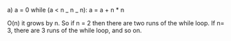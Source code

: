 a) a = 0
while (a < n _ n _ n):
a = a + n \* n

O(n) it grows by n. So if n = 2 then there are two runs of the while loop. If n= 3, there are 3 runs of the while loop, and so on.
